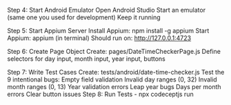 Step 4: Start Android Emulator
Open Android Studio
Start an emulator (same one you used for development)
Keep it running

Step 5: Start Appium Server
Install Appium: npm install -g appium
Start Appium: appium (in terminal)
Should run on: http://127.0.0.1:4723

Step 6: Create Page Object
Create: pages/DateTimeCheckerPage.js
Define selectors for day input, month input, year input, buttons

Step 7: Write Test Cases
Create: tests/android/date-time-checker.js
Test the 9 intentional bugs:
Empty field validation
Invalid day ranges (0, 32)
Invalid month ranges (0, 13)
Year validation errors
Leap year bugs
Days per month errors
Clear button issues
Step 8: Run Tests - npx codeceptjs run